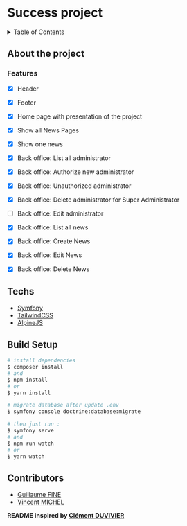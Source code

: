 # Success project 

<details>
  <summary>Table of Contents</summary>
  <ol>
    <li>
      <a href="#about-the-project">About The Project 📁</a>
      <ul>
        <li><a href="#features">Features 📑</a></li>
      </ul>
    </li>
    <li>
      <a href="#Techs">Techs 💻</a>
    </li>
    <li><a href="#build-setup">Build Setup 🧑🏻‍💻</a></li>
    <li><a href="#contributors">Contributors 👥</a></li>
  </ol>
</details>

## About the project


### Features

- [x] Header
- [x] Footer
- [x] Home page with presentation of the project
- [x] Show all News Pages
- [x] Show one news
- [x] Back office: List all administrator
- [x] Back office: Authorize new administrator
- [x] Back office: Unauthorized administrator
- [x] Back office: Delete administrator for Super Administrator
- [ ] Back office: Edit administrator
- [x] Back office: List all news
- [x] Back office: Create News
- [x] Back office: Edit News
- [x] Back office: Delete News


## Techs

- [Symfony](https://symfony.com/doc/current/index.html)
- [TailwindCSS](https://tailwindcss.com/)
- [AlpineJS](https://alpinejs.dev/)


## Build Setup

```bash
# install dependencies
$ composer install 
# and
$ npm install
# or
$ yarn install

# migrate database after update .env
$ symfony console doctrine:database:migrate

# then just run : 
$ symfony serve
# and    
$ npm run watch
# or
$ yarn watch


```
## Contributors

- [Guillaume FINE](https://github.com/Cosmeak)
- [Vincent MICHEL](https://github.com/CanarDev)

**README inspired by [Clément DUVIVIER](https://github.com/ClemOurs)**
